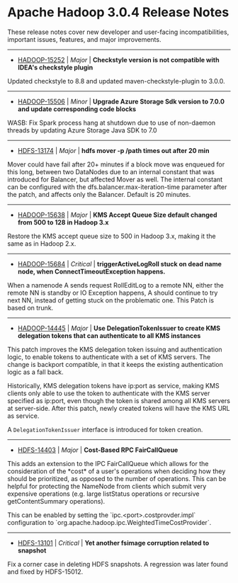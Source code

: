 
<!---
# Licensed to the Apache Software Foundation (ASF) under one
# or more contributor license agreements.  See the NOTICE file
# distributed with this work for additional information
# regarding copyright ownership.  The ASF licenses this file
# to you under the Apache License, Version 2.0 (the
# "License"); you may not use this file except in compliance
# with the License.  You may obtain a copy of the License at
#
#     http://www.apache.org/licenses/LICENSE-2.0
#
# Unless required by applicable law or agreed to in writing, software
# distributed under the License is distributed on an "AS IS" BASIS,
# WITHOUT WARRANTIES OR CONDITIONS OF ANY KIND, either express or implied.
# See the License for the specific language governing permissions and
# limitations under the License.
-->
# Apache Hadoop  3.0.4 Release Notes

These release notes cover new developer and user-facing incompatibilities, important issues, features, and major improvements.


---

* [HADOOP-15252](https://issues.apache.org/jira/browse/HADOOP-15252) | *Major* | **Checkstyle version is not compatible with IDEA's checkstyle plugin**

Updated checkstyle to 8.8 and updated maven-checkstyle-plugin to 3.0.0.


---

* [HADOOP-15506](https://issues.apache.org/jira/browse/HADOOP-15506) | *Minor* | **Upgrade Azure Storage Sdk version to 7.0.0 and update corresponding code blocks**

WASB: Fix Spark process hang at shutdown due to use of non-daemon threads by updating Azure Storage Java SDK to 7.0


---

* [HDFS-13174](https://issues.apache.org/jira/browse/HDFS-13174) | *Major* | **hdfs mover -p /path times out after 20 min**

Mover could have fail after 20+ minutes if a block move was enqueued for this long, between two DataNodes due to an internal constant that was introduced for Balancer, but affected Mover as well.
The internal constant can be configured with the dfs.balancer.max-iteration-time parameter after the patch, and affects only the Balancer. Default is 20 minutes.


---

* [HADOOP-15638](https://issues.apache.org/jira/browse/HADOOP-15638) | *Major* | **KMS Accept Queue Size default changed from 500 to 128 in Hadoop 3.x**

Restore the KMS accept queue size to 500 in Hadoop 3.x, making it the same as in Hadoop 2.x.


---

* [HADOOP-15684](https://issues.apache.org/jira/browse/HADOOP-15684) | *Critical* | **triggerActiveLogRoll stuck on dead name node, when ConnectTimeoutException happens.**

When a namenode A sends request RollEditLog to a remote NN, either the remote NN is standby or IO Exception happens, A should continue to try next NN, instead of getting stuck on the problematic one.  This Patch is based on trunk.


---

* [HADOOP-14445](https://issues.apache.org/jira/browse/HADOOP-14445) | *Major* | **Use DelegationTokenIssuer to create KMS delegation tokens that can authenticate to all KMS instances**

<!-- markdown -->

This patch improves the KMS delegation token issuing and authentication logic, to enable tokens to authenticate with a set of KMS servers. The change is backport compatible, in that it keeps the existing authentication logic as a fall back.

Historically, KMS delegation tokens have ip:port as service, making KMS clients only able to use the token to authenticate with the KMS server specified as ip:port, even though the token is shared among all KMS servers at server-side. After this patch, newly created tokens will have the KMS URL as service.

A `DelegationTokenIssuer` interface is introduced for token creation.


---

* [HDFS-14403](https://issues.apache.org/jira/browse/HDFS-14403) | *Major* | **Cost-Based RPC FairCallQueue**

This adds an extension to the IPC FairCallQueue which allows for the consideration of the \*cost\* of a user's operations when deciding how they should be prioritized, as opposed to the number of operations. This can be helpful for protecting the NameNode from clients which submit very expensive operations (e.g. large listStatus operations or recursive getContentSummary operations).

This can be enabled by setting the \`ipc.\<port\>.costprovder.impl\` configuration to \`org.apache.hadoop.ipc.WeightedTimeCostProvider\`.


---

* [HDFS-13101](https://issues.apache.org/jira/browse/HDFS-13101) | *Critical* | **Yet another fsimage corruption related to snapshot**

Fix a corner case in deleting HDFS snapshots. A regression was later found and fixed by HDFS-15012.



